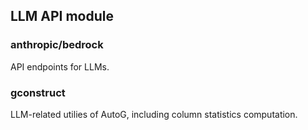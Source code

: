 ## LLM API module

### anthropic/bedrock

API endpoints for LLMs.

### gconstruct

LLM-related utilies of AutoG, including column statistics computation.
